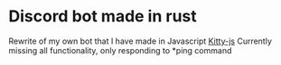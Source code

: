 # Discord bot made in rust

Rewrite of my own bot that I have made in Javascript [Kitty-js](https://github.com/Moskas/Kitty-bot)
Currently missing all functionality, only responding to *ping command
